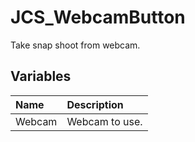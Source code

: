 # JCS_WebcamButton

Take snap shoot from webcam.

## Variables

| Name   | Description    |
|:-------|:---------------|
| Webcam | Webcam to use. |
